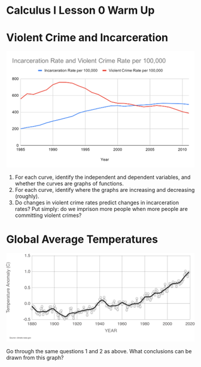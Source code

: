 # Calculus I Lesson 0 Warm Up

# Violent Crime and Incarceration

![Graph of Incarceration and Violent Crime Rates over Time](incarceration_and_violent_crime.svg)

1. For each curve, identify the independent and dependent variables, and whether the curves are graphs of functions.
2. For each curve, identify where the graphs are increasing and decreasing (roughly).
3. Do changes in violent crime rates predict changes in incarceration rates? Put simply: do we imprison more people when more people are committing violent crimes?

# Global Average Temperatures

![Graph of Changes in Surface Temperature](temperature_anomaly.png)

Go through the same questions 1 and 2 as above. What conclusions can be drawn from this graph?
